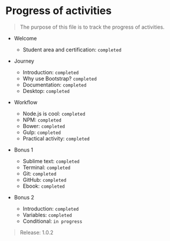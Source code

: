# Progress of activities

> The purpose of this file is to track the progress of activities.

- Welcome
  - Student area and certification: `completed`

- Journey
  - Introduction: `completed`
  - Why use Bootstrap? `completed`
  - Documentation: `completed`
  - Desktop: `completed`

- Workflow
  - Node.js is cool: `completed`
  - NPM: `completed`
  - Bower: `completed`
  - Gulp: `completed`
  - Practical activity: `completed`

- Bonus 1
  - Sublime text: `completed`
  - Terminal: `completed`
  - Git: `completed`
  - GitHub: `completed`
  - Ebook: `completed`

- Bonus 2
  - Introduction: `completed`
  - Variables: `completed`
  - Conditional: `in progress`

> Release: 1.0.2
